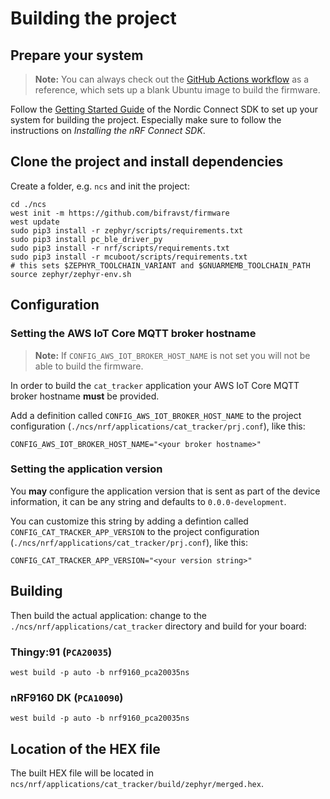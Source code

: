 # Building the project

## Prepare your system

> **Note:** You can always check out the
> [GitHub Actions workflow](https://github.com/bifravst/firmware/blob/saga/.github/workflows/build-and-release.yaml)
> as a reference, which sets up a blank Ubuntu image to build the firmware.

Follow the
[Getting Started Guide](http://developer.nordicsemi.com/nRF_Connect_SDK/doc/latest/nrf/getting_started.html)
of the Nordic Connect SDK to set up your system for building the project.
Especially make sure to follow the instructions on _Installing the nRF Connect
SDK_.

## Clone the project and install dependencies

Create a folder, e.g. `ncs` and init the project:

    cd ./ncs
    west init -m https://github.com/bifravst/firmware
    west update
    sudo pip3 install -r zephyr/scripts/requirements.txt
    sudo pip3 install pc_ble_driver_py
    sudo pip3 install -r nrf/scripts/requirements.txt
    sudo pip3 install -r mcuboot/scripts/requirements.txt
    # this sets $ZEPHYR_TOOLCHAIN_VARIANT and $GNUARMEMB_TOOLCHAIN_PATH
    source zephyr/zephyr-env.sh

## Configuration

### Setting the AWS IoT Core MQTT broker hostname

> **Note:** If `CONFIG_AWS_IOT_BROKER_HOST_NAME` is not set you will not be able
> to build the firmware.

In order to build the `cat_tracker` application your AWS IoT Core MQTT broker
hostname **must** be provided.

Add a definition called `CONFIG_AWS_IOT_BROKER_HOST_NAME` to the project
configuration (`./ncs/nrf/applications/cat_tracker/prj.conf`), like this:

```
CONFIG_AWS_IOT_BROKER_HOST_NAME="<your broker hostname>"
```

### Setting the application version

You **may** configure the application version that is sent as part of the device
information, it can be any string and defaults to `0.0.0-development`.

You can customize this string by adding a defintion called
`CONFIG_CAT_TRACKER_APP_VERSION` to the project configuration
(`./ncs/nrf/applications/cat_tracker/prj.conf`), like this:

```
CONFIG_CAT_TRACKER_APP_VERSION="<your version string>"
```

## Building

Then build the actual application: change to the
`./ncs/nrf/applications/cat_tracker` directory and build for your board:

### Thingy:91 (`PCA20035`)

    west build -p auto -b nrf9160_pca20035ns

### nRF9160 DK (`PCA10090`)

    west build -p auto -b nrf9160_pca20035ns

## Location of the HEX file

The built HEX file will be located in
`ncs/nrf/applications/cat_tracker/build/zephyr/merged.hex`.
